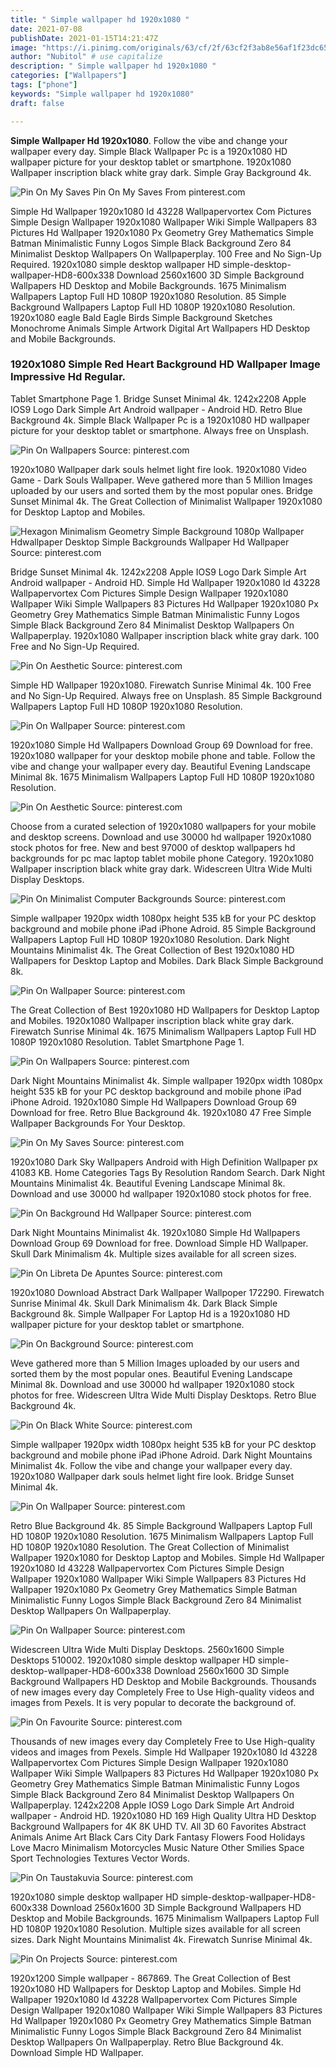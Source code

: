 ```yaml
---
title: " Simple wallpaper hd 1920x1080 "
date: 2021-07-08
publishDate: 2021-01-15T14:21:47Z
image: "https://i.pinimg.com/originals/63/cf/2f/63cf2f3ab8e56af1f23dc65ab3a9451b.png"
author: "Nubitol" # use capitalize
description: " Simple wallpaper hd 1920x1080 "
categories: ["Wallpapers"]
tags: ["phone"]
keywords: "Simple wallpaper hd 1920x1080"
draft: false

---
```



**Simple Wallpaper Hd 1920x1080**. Follow the vibe and change your wallpaper every day. Simple Black Wallpaper Pc is a 1920x1080 HD wallpaper picture for your desktop tablet or smartphone. 1920x1080 Wallpaper inscription black white gray dark. Simple Gray Background 4k.

![Pin On My Saves](https://i.pinimg.com/originals/c4/53/5c/c4535c40c5fb932efc4eb9054e869386.jpg "Pin On My Saves")
Pin On My Saves From pinterest.com


Simple Hd Wallpaper 1920x1080 Id 43228 Wallpapervortex Com Pictures Simple Design Wallpaper 1920x1080 Wallpaper Wiki Simple Wallpapers 83 Pictures Hd Wallpaper 1920x1080 Px Geometry Grey Mathematics Simple Batman Minimalistic Funny Logos Simple Black Background Zero 84 Minimalist Desktop Wallpapers On Wallpaperplay. 100 Free and No Sign-Up Required. 1920x1080 simple desktop wallpaper HD simple-desktop-wallpaper-HD8-600x338 Download 2560x1600 3D Simple Background Wallpapers HD Desktop and Mobile Backgrounds. 1675 Minimalism Wallpapers Laptop Full HD 1080P 1920x1080 Resolution. 85 Simple Background Wallpapers Laptop Full HD 1080P 1920x1080 Resolution. 1920x1080 eagle Bald Eagle Birds Simple Background Sketches Monochrome Animals Simple Artwork Digital Art Wallpapers HD Desktop and Mobile Backgrounds.

### 1920x1080 Simple Red Heart Background HD Wallpaper Image Impressive Hd Regular.

Tablet Smartphone Page 1. Bridge Sunset Minimal 4k. 1242x2208 Apple IOS9 Logo Dark Simple Art Android wallpaper - Android HD. Retro Blue Background 4k. Simple Black Wallpaper Pc is a 1920x1080 HD wallpaper picture for your desktop tablet or smartphone. Always free on Unsplash.


![Pin On Wallpapers](https://i.pinimg.com/originals/b9/c3/a4/b9c3a43aee11519094c9a39bc6e2f0f3.jpg "Pin On Wallpapers")
Source: pinterest.com

1920x1080 Wallpaper dark souls helmet light fire look. 1920x1080 Video Game - Dark Souls Wallpaper. Weve gathered more than 5 Million Images uploaded by our users and sorted them by the most popular ones. Bridge Sunset Minimal 4k. The Great Collection of Minimalist Wallpaper 1920x1080 for Desktop Laptop and Mobiles.

![Hexagon Minimalism Geometry Simple Background 1080p Wallpaper Hdwallpaper Desktop Simple Backgrounds Wallpaper Hd Wallpaper](https://i.pinimg.com/originals/05/ac/73/05ac732312f99cb44c9c899bf9a555bc.jpg "Hexagon Minimalism Geometry Simple Background 1080p Wallpaper Hdwallpaper Desktop Simple Backgrounds Wallpaper Hd Wallpaper")
Source: pinterest.com

Bridge Sunset Minimal 4k. 1242x2208 Apple IOS9 Logo Dark Simple Art Android wallpaper - Android HD. Simple Hd Wallpaper 1920x1080 Id 43228 Wallpapervortex Com Pictures Simple Design Wallpaper 1920x1080 Wallpaper Wiki Simple Wallpapers 83 Pictures Hd Wallpaper 1920x1080 Px Geometry Grey Mathematics Simple Batman Minimalistic Funny Logos Simple Black Background Zero 84 Minimalist Desktop Wallpapers On Wallpaperplay. 1920x1080 Wallpaper inscription black white gray dark. 100 Free and No Sign-Up Required.

![Pin On Aesthetic](https://i.pinimg.com/originals/22/85/52/228552028a0571e80fabd8e9cf63734d.jpg "Pin On Aesthetic")
Source: pinterest.com

Simple HD Wallpaper 1920x1080. Firewatch Sunrise Minimal 4k. 100 Free and No Sign-Up Required. Always free on Unsplash. 85 Simple Background Wallpapers Laptop Full HD 1080P 1920x1080 Resolution.

![Pin On Wallpaper](https://i.pinimg.com/originals/89/8d/63/898d63592c6583420870d739c844c66e.jpg "Pin On Wallpaper")
Source: pinterest.com

1920x1080 Simple Hd Wallpapers Download Group 69 Download for free. 1920x1080 wallpaper for your desktop mobile phone and table. Follow the vibe and change your wallpaper every day. Beautiful Evening Landscape Minimal 8k. 1675 Minimalism Wallpapers Laptop Full HD 1080P 1920x1080 Resolution.

![Pin On Aesthetic](https://i.pinimg.com/originals/60/2f/c2/602fc2525cfabff2c813975114485988.png "Pin On Aesthetic")
Source: pinterest.com

Choose from a curated selection of 1920x1080 wallpapers for your mobile and desktop screens. Download and use 30000 hd wallpaper 1920x1080 stock photos for free. New and best 97000 of desktop wallpapers hd backgrounds for pc mac laptop tablet mobile phone Category. 1920x1080 Wallpaper inscription black white gray dark. Widescreen Ultra Wide Multi Display Desktops.

![Pin On Minimalist Computer Backgrounds](https://i.pinimg.com/originals/3d/5d/d2/3d5dd22f337cf21c76211e51fc6a9f4a.jpg "Pin On Minimalist Computer Backgrounds")
Source: pinterest.com

Simple wallpaper 1920px width 1080px height 535 kB for your PC desktop background and mobile phone iPad iPhone Adroid. 85 Simple Background Wallpapers Laptop Full HD 1080P 1920x1080 Resolution. Dark Night Mountains Minimalist 4k. The Great Collection of Best 1920x1080 HD Wallpapers for Desktop Laptop and Mobiles. Dark Black Simple Background 8k.

![Pin On Wallpaper](https://i.pinimg.com/originals/90/68/b7/9068b73175eedbd26f9606c592e15887.jpg "Pin On Wallpaper")
Source: pinterest.com

The Great Collection of Best 1920x1080 HD Wallpapers for Desktop Laptop and Mobiles. 1920x1080 Wallpaper inscription black white gray dark. Firewatch Sunrise Minimal 4k. 1675 Minimalism Wallpapers Laptop Full HD 1080P 1920x1080 Resolution. Tablet Smartphone Page 1.

![Pin On Wallpapers](https://i.pinimg.com/originals/56/3e/8a/563e8a19902b2b92e02756a0c9647f5b.jpg "Pin On Wallpapers")
Source: pinterest.com

Dark Night Mountains Minimalist 4k. Simple wallpaper 1920px width 1080px height 535 kB for your PC desktop background and mobile phone iPad iPhone Adroid. 1920x1080 Simple Hd Wallpapers Download Group 69 Download for free. Retro Blue Background 4k. 1920x1080 47 Free Simple Wallpaper Backgrounds For Your Desktop.

![Pin On My Saves](https://i.pinimg.com/originals/c4/53/5c/c4535c40c5fb932efc4eb9054e869386.jpg "Pin On My Saves")
Source: pinterest.com

1920x1080 Dark Sky Wallpapers Android with High Definition Wallpaper px 41083 KB. Home Categories Tags By Resolution Random Search. Dark Night Mountains Minimalist 4k. Beautiful Evening Landscape Minimal 8k. Download and use 30000 hd wallpaper 1920x1080 stock photos for free.

![Pin On Background Hd Wallpaper](https://i.pinimg.com/originals/ad/58/89/ad5889447f8ae16abf0fc6c97cf851d8.jpg "Pin On Background Hd Wallpaper")
Source: pinterest.com

Dark Night Mountains Minimalist 4k. 1920x1080 Simple Hd Wallpapers Download Group 69 Download for free. Download Simple HD Wallpaper. Skull Dark Minimalism 4k. Multiple sizes available for all screen sizes.

![Pin On Libreta De Apuntes](https://i.pinimg.com/originals/95/fb/e5/95fbe5780e20b21c1c831e5fc64bf36f.png "Pin On Libreta De Apuntes")
Source: pinterest.com

1920x1080 Download Abstract Dark Wallpaper Wallpoper 172290. Firewatch Sunrise Minimal 4k. Skull Dark Minimalism 4k. Dark Black Simple Background 8k. Simple Wallpaper For Laptop Hd is a 1920x1080 HD wallpaper picture for your desktop tablet or smartphone.

![Pin On Background](https://i.pinimg.com/originals/6b/3c/95/6b3c958d599979e13778ff45bf081372.jpg "Pin On Background")
Source: pinterest.com

Weve gathered more than 5 Million Images uploaded by our users and sorted them by the most popular ones. Beautiful Evening Landscape Minimal 8k. Download and use 30000 hd wallpaper 1920x1080 stock photos for free. Widescreen Ultra Wide Multi Display Desktops. Retro Blue Background 4k.

![Pin On Black White](https://i.pinimg.com/originals/39/db/fe/39dbfe11a414daa27d9612c71acb6619.jpg "Pin On Black White")
Source: pinterest.com

Simple wallpaper 1920px width 1080px height 535 kB for your PC desktop background and mobile phone iPad iPhone Adroid. Dark Night Mountains Minimalist 4k. Follow the vibe and change your wallpaper every day. 1920x1080 Wallpaper dark souls helmet light fire look. Bridge Sunset Minimal 4k.

![Pin On Wallpaper](https://i.pinimg.com/originals/3c/a0/fe/3ca0fee2cd239bef8bdbcf9813008f50.jpg "Pin On Wallpaper")
Source: pinterest.com

Retro Blue Background 4k. 85 Simple Background Wallpapers Laptop Full HD 1080P 1920x1080 Resolution. 1675 Minimalism Wallpapers Laptop Full HD 1080P 1920x1080 Resolution. The Great Collection of Minimalist Wallpaper 1920x1080 for Desktop Laptop and Mobiles. Simple Hd Wallpaper 1920x1080 Id 43228 Wallpapervortex Com Pictures Simple Design Wallpaper 1920x1080 Wallpaper Wiki Simple Wallpapers 83 Pictures Hd Wallpaper 1920x1080 Px Geometry Grey Mathematics Simple Batman Minimalistic Funny Logos Simple Black Background Zero 84 Minimalist Desktop Wallpapers On Wallpaperplay.

![Pin On Wallpaper](https://i.pinimg.com/originals/fd/8e/c4/fd8ec48a963df2c491171f51d95afc16.jpg "Pin On Wallpaper")
Source: pinterest.com

Widescreen Ultra Wide Multi Display Desktops. 2560x1600 Simple Desktops 510002. 1920x1080 simple desktop wallpaper HD simple-desktop-wallpaper-HD8-600x338 Download 2560x1600 3D Simple Background Wallpapers HD Desktop and Mobile Backgrounds. Thousands of new images every day Completely Free to Use High-quality videos and images from Pexels. It is very popular to decorate the background of.

![Pin On Favourite](https://i.pinimg.com/originals/5a/c7/6b/5ac76bd4b81c9f3ba845d9e3c5db943f.jpg "Pin On Favourite")
Source: pinterest.com

Thousands of new images every day Completely Free to Use High-quality videos and images from Pexels. Simple Hd Wallpaper 1920x1080 Id 43228 Wallpapervortex Com Pictures Simple Design Wallpaper 1920x1080 Wallpaper Wiki Simple Wallpapers 83 Pictures Hd Wallpaper 1920x1080 Px Geometry Grey Mathematics Simple Batman Minimalistic Funny Logos Simple Black Background Zero 84 Minimalist Desktop Wallpapers On Wallpaperplay. 1242x2208 Apple IOS9 Logo Dark Simple Art Android wallpaper - Android HD. 1920x1080 HD 169 High Quality Ultra HD Desktop Background Wallpapers for 4K 8K UHD TV. All 3D 60 Favorites Abstract Animals Anime Art Black Cars City Dark Fantasy Flowers Food Holidays Love Macro Minimalism Motorcycles Music Nature Other Smilies Space Sport Technologies Textures Vector Words.

![Pin On Taustakuvia](https://i.pinimg.com/originals/42/ce/bc/42cebcb768fd1e04147676a007b52d41.jpg "Pin On Taustakuvia")
Source: pinterest.com

1920x1080 simple desktop wallpaper HD simple-desktop-wallpaper-HD8-600x338 Download 2560x1600 3D Simple Background Wallpapers HD Desktop and Mobile Backgrounds. 1675 Minimalism Wallpapers Laptop Full HD 1080P 1920x1080 Resolution. Multiple sizes available for all screen sizes. Dark Night Mountains Minimalist 4k. Firewatch Sunrise Minimal 4k.

![Pin On Projects](https://i.pinimg.com/originals/63/cf/2f/63cf2f3ab8e56af1f23dc65ab3a9451b.png "Pin On Projects")
Source: pinterest.com

1920x1200 Simple wallpaper - 867869. The Great Collection of Best 1920x1080 HD Wallpapers for Desktop Laptop and Mobiles. Simple Hd Wallpaper 1920x1080 Id 43228 Wallpapervortex Com Pictures Simple Design Wallpaper 1920x1080 Wallpaper Wiki Simple Wallpapers 83 Pictures Hd Wallpaper 1920x1080 Px Geometry Grey Mathematics Simple Batman Minimalistic Funny Logos Simple Black Background Zero 84 Minimalist Desktop Wallpapers On Wallpaperplay. Retro Blue Background 4k. Download Simple HD Wallpaper.


